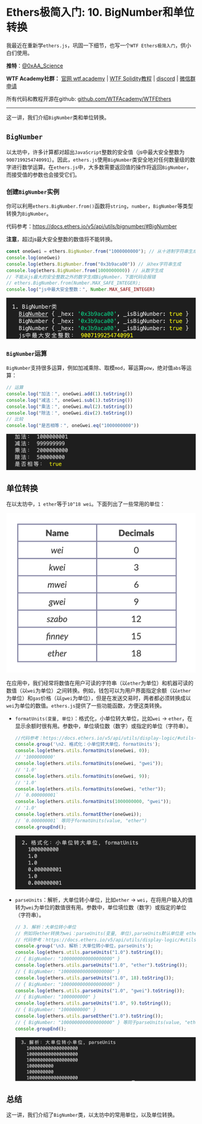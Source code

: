 # Ethers极简入门: 10. BigNumber和单位转换

我最近在重新学`ethers.js`，巩固一下细节，也写一个`WTF Ethers极简入门`，供小白们使用。

**推特**：[@0xAA_Science](https://twitter.com/0xAA_Science)

**WTF Academy社群：** [官网 wtf.academy](https://wtf.academy) | [WTF Solidity教程](https://github.com/AmazingAng/WTFSolidity) | [discord](https://discord.gg/5akcruXrsk) | [微信群申请](https://docs.google.com/forms/d/e/1FAIpQLSe4KGT8Sh6sJ7hedQRuIYirOoZK_85miz3dw7vA1-YjodgJ-A/viewform?usp=sf_link)

所有代码和教程开源在github: [github.com/WTFAcademy/WTFEthers](https://github.com/WTFAcademy/WTFEthers)

-----

这一讲，我们介绍`BigNumber`类和单位转换。

## `BigNumber`

以太坊中，许多计算都对超出`JavaScript`整数的安全值（js中最大安全整数为`9007199254740991`）。因此，`ethers.js`使用`BigNumber`类安全地对任何数量级的数字进行数学运算。在`ethers.js`中，大多数需要返回值的操作将返回`BigNumber`，而接受值的参数也会接受它们。

### 创建`BigNumber`实例

你可以利用`ethers.BigNumber.from()`函数将`string`，`number`，`BigNumber`等类型转换为`BigNumber`。

代码参考：https://docs.ethers.io/v5/api/utils/bignumber/#BigNumber

**注意**，超过js最大安全整数的数值将不能转换。
```js
const oneGwei = ethers.BigNumber.from("1000000000"); // 从十进制字符串生成
console.log(oneGwei)
console.log(ethers.BigNumber.from("0x3b9aca00")) // 从hex字符串生成
console.log(ethers.BigNumber.from(1000000000)) // 从数字生成
// 不能从js最大的安全整数之外的数字生成BigNumber，下面代码会报错
// ethers.BigNumber.from(Number.MAX_SAFE_INTEGER);
console.log("js中最大安全整数：", Number.MAX_SAFE_INTEGER)
```

![BigNumber](img/10-1.png)

### `BigNumber`运算

`BigNumber`支持很多运算，例如加减乘除、取模`mod`，幂运算`pow`，绝对值`abs`等运算：

```js
// 运算
console.log("加法：", oneGwei.add(1).toString())
console.log("减法：", oneGwei.sub(1).toString())
console.log("乘法：", oneGwei.mul(2).toString())
console.log("除法：", oneGwei.div(2).toString())
// 比较
console.log("是否相等：", oneGwei.eq("1000000000"))
```

![BigNumber运算](img/10-2.png)

## 单位转换

在以太坊中，`1 ether`等于`10^18 wei`。下面列出了一些常用的单位：

![常用单位](img/10-3.png)

在应用中，我们经常将数值在用户可读的字符串（以`ether`为单位）和机器可读的数值（以`wei`为单位）之间转换。例如，钱包可以为用户界面指定余额（以`ether`为单位）和`gas`价格（以`gwei`为单位），但是在发送交易时，两者都必须转换成以`wei`为单位的数值。`ethers.js`提供了一些功能函数，方便这类转换。

- `formatUnits(变量, 单位)`：格式化，小单位转大单位，比如`wei` -> `ether`，在显示余额时很有用。参数中，单位填位数（数字）或指定的单位（字符串）。

    ```js
    //代码参考：https://docs.ethers.io/v5/api/utils/display-logic/#utils-parseUnits
    console.group('\n2. 格式化：小单位转大单位，formatUnits');
    console.log(ethers.utils.formatUnits(oneGwei, 0));
    // '1000000000'
    console.log(ethers.utils.formatUnits(oneGwei, "gwei"));
    // '1.0'
    console.log(ethers.utils.formatUnits(oneGwei, 9));
    // '1.0'
    console.log(ethers.utils.formatUnits(oneGwei, "ether"));
    // `0.000000001`
    console.log(ethers.utils.formatUnits(1000000000, "gwei"));
    // '1.0'
    console.log(ethers.utils.formatEther(oneGwei));
    // `0.000000001` 等同于formatUnits(value, "ether")
    console.groupEnd();
    ```

    ![formatUnits](img/10-4.png)

- `parseUnits`：解析，大单位转小单位，比如`ether` -> `wei`，在将用户输入的值转为`wei`为单位的数值很有用。参数中，单位填位数（数字）或指定的单位（字符串）。

    ```js
    // 3. 解析：大单位转小单位
    // 例如将ether转换为wei：parseUnits(变量, 单位),parseUnits默认单位是 ether
    // 代码参考：https://docs.ethers.io/v5/api/utils/display-logic/#utils-parseUnits
    console.group('\n3. 解析：大单位转小单位，parseUnits');
    console.log(ethers.utils.parseUnits("1.0").toString());
    // { BigNumber: "1000000000000000000" }
    console.log(ethers.utils.parseUnits("1.0", "ether").toString());
    // { BigNumber: "1000000000000000000" }
    console.log(ethers.utils.parseUnits("1.0", 18).toString());
    // { BigNumber: "1000000000000000000" }
    console.log(ethers.utils.parseUnits("1.0", "gwei").toString());
    // { BigNumber: "1000000000" }
    console.log(ethers.utils.parseUnits("1.0", 9).toString());
    // { BigNumber: "1000000000" }
    console.log(ethers.utils.parseEther("1.0").toString());
    // { BigNumber: "1000000000000000000" } 等同于parseUnits(value, "ether")
    console.groupEnd();
    ```

    ![parseUnits](img/10-5.png)

## 总结

这一讲，我们介绍了`BigNumber`类，以太坊中的常用单位，以及单位转换。
